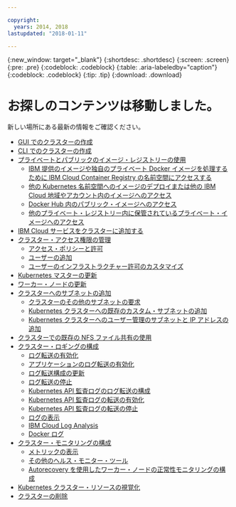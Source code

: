 ```yaml
---

copyright:
  years: 2014, 2018
lastupdated: "2018-01-11"

---
```


{:new_window: target="_blank"}
{:shortdesc: .shortdesc}
{:screen: .screen}
{:pre: .pre}
{:codeblock: .codeblock}
{:table: .aria-labeledby="caption"}
{:codeblock: .codeblock}
{:tip: .tip}
{:download: .download}


# お探しのコンテンツは移動しました。

新しい場所にある最新の情報をご確認ください。
- [GUI でのクラスターの作成](cs_clusters.html#clusters_ui)
- [CLI でのクラスターの作成](cs_clusters.html#clusters_cli)
- [プライベートとパブリックのイメージ・レジストリーの使用](cs_images.html#images)
    - [IBM 提供のイメージや独自のプライベート Docker イメージを処理するために IBM Cloud Container Registry の名前空間にアクセスする](cs_images.html#namespace)
    - [他の Kubernetes 名前空間へのイメージのデプロイまたは他の IBM Cloud 地域やアカウント内のイメージへのアクセス](cs_images.html#other)
    - [Docker Hub 内のパブリック・イメージへのアクセス](cs_images.html#dockerhub)
    - [他のプライベート・レジストリー内に保管されているプライベート・イメージへのアクセス](cs_images.html#private_images)
- [IBM Cloud サービスをクラスターに追加する](cs_integrations.html#adding_cluster)
- [クラスター・アクセス権限の管理](cs_users.html)
    - [アクセス・ポリシーと許可](cs_users.html#access_policies)
    - [ユーザーの追加](cs_users.html#add_users)
    - [ユーザーのインフラストラクチャー許可のカスタマイズ](cs_users.html#infra_access)
- [Kubernetes マスターの更新](cs_cluster_update.html#master)
- [ワーカー・ノードの更新](cs_cluster_update.html#worker_node)
- [クラスターへのサブネットの追加](cs_subnets.html#subnets)
    - [クラスターのその他のサブネットの要求](cs_subnets.html#request)
    - [Kubernetes クラスターへの既存のカスタム・サブネットの追加](cs_subnets.html#custom)
    - [Kubernetes クラスターへのユーザー管理のサブネットと IP アドレスの追加](cs_subnets.html#user_managed)
- [クラスターでの既存の NFS ファイル共有の使用](cs_storage.html#existing)
- [クラスター・ロギングの構成](cs_health.html#logging)
    - [ログ転送の有効化](cs_health.html#log_sources_enable)
    - [アプリケーションのログ転送の有効化](cs_health.html#apps_enable)
    - [ログ転送構成の更新](cs_health.html#log_sources_update)
    - [ログ転送の停止](cs_health.html#log_sources_delete)
    - [Kubernetes API 監査ログのログ転送の構成](cs_health.html#app_forward)
    - [Kubernetes API 監査ログの転送の有効化](cs_health.html#audit_enable)
    - [Kubernetes API 監査ログの転送の停止](cs_health.html#audit_delete)
    - [ログの表示](cs_health.html#view_logs)
    - [IBM Cloud Log Analysis](cs_health.html#view_logs_k8s)
    - [Docker ログ](cs_health.html#view_logs_docker)
- [クラスター・モニタリングの構成](cs_health.html#monitoring)
    - [メトリックの表示](cs_health.html#view_metrics)
    - [その他のヘルス・モニター・ツール](cs_health.html#health_tools)
    - [Autorecovery を使用したワーカー・ノードの正常性モニタリングの構成](cs_health.html#autorecovery)
- [Kubernetes クラスター・リソースの視覚化](cs_integrations.html#weavescope)
- [クラスターの削除](cs_clusters.html#remove)
